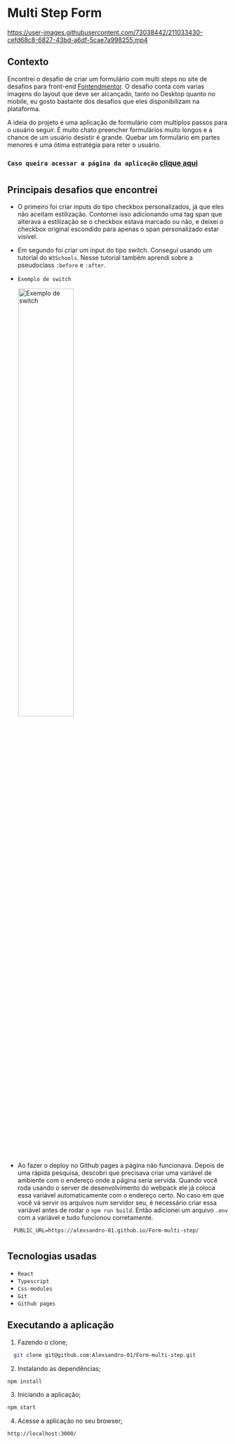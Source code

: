 # Multi Step Form


https://user-images.githubusercontent.com/73038442/211033430-cefd68c8-6827-43bd-a6df-5cae7a998255.mp4


## Contexto
Encontrei o desafio de criar um formulário com multi steps no site de desafios para front-end [Fontendmentor](https://www.frontendmentor.io/challenges/multistep-form-YVAnSdqQBJ). O desafio conta com varias imagens do layout que deve ser alcançado, tanto no Desktop quanto no mobile, eu gosto bastante dos desafios que eles disponibilizam na plataforma.

A ideia do projeto é uma aplicação de formulário com multiplos passos para o usuário seguir. É muito chato preencher formulários muito longos e a chance de um usuário desistir é grande. Quebar um formulário em partes menores é uma ótima estratégia para reter o usuário.

### `Caso queira acessar a página da aplicação` [clique aqui](https://alexsandro-01.github.io/Form-multi-step/)

# 
## Principais desafios que encontrei

* O primeiro foi criar inputs do tipo checkbox personalizados, já que eles não aceitam estilização. Contornei isso adicionando uma tag span que alterava a estilização se o checkbox estava marcado ou não, e deixei o checkbox original escondido para apenas o span personalizado estar visível.

* Em segundo foi criar um input do tipo switch. Consegui usando um tutorial do `W3Schools`. Nesse tutorial também aprendi sobre a pseudoclass `:before` e `:after`.

* `Exemplo de switch`

<img width="50%" style="margin: 0 0 25px 25px" src="src/assets/images/switch.gif" alt="Exemplo de switch">

* Ao fazer o deploy no Github pages a página não funcionava. Depois de uma rápida pesquisa, descobri que precisava criar uma variável de ambiente com o endereço onde a página seria servida. 
Quando você roda usando o server de desenvolvimento do webpack ele já coloca essa variável automaticamente com o endereço certo. No caso em que você vá servir os arquivos num servidor seu, é necessário criar essa variável antes de rodar o `npm run build`. Então adicionei um arquivo `.env` com a variável e tudo funcionou corretamente.

```env
  PUBLIC_URL=https://alexsandro-01.github.io/Form-multi-step/
```
# 

## Tecnologias usadas

* `React`
* `Typescript`
* `Css-modules`
* `Git`
* `Github pages`


## Executando a aplicação

1. Fazendo o clone;

```bash
  git clone git@github.com:Alexsandro-01/Form-multi-step.git
``` 

2. Instalando as dependências;

```bash
npm install
``` 

3. Iniciando a aplicação;

```bash
npm start
```

4. Acesse a aplicação no seu browser;

```
http://localhost:3000/
```
